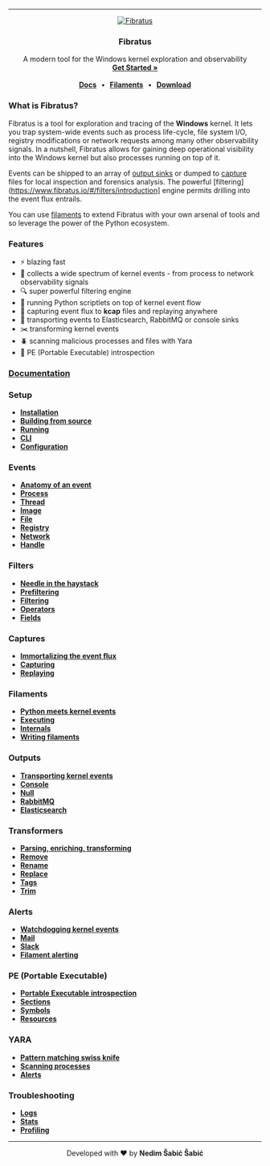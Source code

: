 
---

<p align="center">
  <a href="https://www.fibratus.io">
    <img src="docs/images/fibratus-term.gif" alt="Fibratus">
  </a>
</p>

<h3 align="center">Fibratus</h3>

<p align="center">
  A modern tool for the Windows kernel exploration and observability
  <br>
  <a href="https://www.fibratus.io/#/setup/installation"><strong>Get Started »</strong></a>
  <br>
  <br>
  <strong>
    <a href="https://www.fibratus.io">Docs</a>
    &nbsp;&nbsp;&bull;&nbsp;&nbsp;
    <a href="https://github.com/rabbitstack/fibratus/tree/master/filaments">Filaments</a>
    &nbsp;&nbsp;&bull;&nbsp;&nbsp;
    <a href="https://github.com/rabbitstack/fibratus/releases">Download</a>
  </strong>
</p>

### What is Fibratus?

Fibratus is a tool for exploration and tracing of the **Windows** kernel. It lets you trap system-wide events such as process life-cycle, file system I/O, registry modifications or network requests among many other observability signals. In a nutshell, Fibratus allows for gaining deep operational visibility into the Windows kernel but also processes running on top of it.

Events can be shipped to an array of [output sinks](https://www.fibratus.io/#/outputs/introduction) or dumped to [capture](https://www.fibratus.io/#/captures/introduction) files for local inspection and forensics analysis. The powerful [filtering](https://www.fibratus.io/#/filters/introduction] engine permits drilling into the event flux entrails.

You can use [filaments](https://www.fibratus.io/#/filaments/introduction) to extend Fibratus with your own arsenal of tools and so leverage the power of the Python ecosystem.

### Features

- :zap: blazing fast
- :satellite: collects a wide spectrum of kernel events - from process to network observability signals
- :mag: super powerful filtering engine
- :snake: running Python scriptlets on top of kernel event flow
- :minidisc: capturing event flux to **kcap** files and replaying anywhere
- :rocket: transporting events to Elasticsearch, RabbitMQ or console sinks
- :scissors: transforming kernel events
- :beetle: scanning malicious processes and files with Yara
- :file_folder: PE (Portable Executable) introspection

### [Documentation](https://www.fibratus.io)

### Setup

* [**Installation**](https://www.fibratus.io/#/setup/installation)
* [**Building from source**](https://www.fibratus.io/#/setup/installation?id=building-from-source)
* [**Running**](https://www.fibratus.io/#/setup/running)
* [**CLI**](https://www.fibratus.io/#/setup/running?id=cli)
* [**Configuration**](https://www.fibratus.io/#/setup/configuration)

### Events

* [**Anatomy of an event**](https://www.fibratus.io/#/kevents/anatomy)
* [**Process**](https://www.fibratus.io/#/kevents/process)
* [**Thread**](https://www.fibratus.io/#/kevents/thread)
* [**Image**](https://www.fibratus.io/#/kevents/image)
* [**File**](https://www.fibratus.io/#/kevents/file)
* [**Registry**](https://www.fibratus.io/#/kevents/registry)
* [**Network**](https://www.fibratus.io/#/kevents/network)
* [**Handle**](https://www.fibratus.io/#/kevents/handle)

### Filters

* [**Needle in the haystack**](https://www.fibratus.io/#/filters/introduction)
* [**Prefiltering**](https://www.fibratus.io/#/filters/prefiltering)
* [**Filtering**](https://www.fibratus.io/#/filters/filtering)
* [**Operators**](https://www.fibratus.io/#/filters/operators)
* [**Fields**](https://www.fibratus.io/#/filters/fields)

### Captures

* [**Immortalizing the event flux**](https://www.fibratus.io/#/captures/introduction)
* [**Capturing**](https://www.fibratus.io/#/captures/capturing)
* [**Replaying**](https://www.fibratus.io/#/captures/replaying)

### Filaments

* [**Python meets kernel events**](https://www.fibratus.io/#/filaments/introduction)
* [**Executing**](https://www.fibratus.io/#/filaments/executing)
* [**Internals**](https://www.fibratus.io/#/filaments/internals)
* [**Writing filaments**](https://www.fibratus.io/#/filaments/writing)

### Outputs

* [**Transporting kernel events**](https://www.fibratus.io/#/outputs/introduction)
* [**Console**](https://www.fibratus.io/#/outputs/console)
* [**Null**](https://www.fibratus.io/#/outputs/null)
* [**RabbitMQ**](https://www.fibratus.io/#/outputs/rabbitmq)
* [**Elasticsearch**](https://www.fibratus.io/#/outputs/elasticsearch)


### Transformers

* [**Parsing, enriching, transforming**](https://www.fibratus.io/#/transformers/introduction)
* [**Remove**](https://www.fibratus.io/#/transformers/remove)
* [**Rename**](https://www.fibratus.io/#/transformers/rename)
* [**Replace**](https://www.fibratus.io/#/transformers/replace)
* [**Tags**](https://www.fibratus.io/#/transformers/tags)
* [**Trim**](https://www.fibratus.io/#/transformers/trim)

### Alerts

* [**Watchdogging kernel events**](https://www.fibratus.io/#/alerts/introduction)
* [**Mail**](https://www.fibratus.io/#/alerts/senders/mail)
* [**Slack**](https://www.fibratus.io/#/alerts/senders/slack)
* [**Filament alerting**](https://www.fibratus.io/#/alerts/filaments)

### PE (Portable Executable)

* [**Portable Executable introspection**](https://www.fibratus.io/#/pe/introduction)
* [**Sections**](https://www.fibratus.io/#/pe/sections)
* [**Symbols**](https://www.fibratus.io/#/pe/symbols)
* [**Resources**](https://www.fibratus.io/#/pe/resources)

### YARA

* [**Pattern matching swiss knife**](https://www.fibratus.io/#/yara/introduction)
* [**Scanning processes**](https://www.fibratus.io/#/yara/scanning)
* [**Alerts**](https://www.fibratus.io/#/yara/alerts)

### Troubleshooting

* [**Logs**](https://www.fibratus.io/#/troubleshooting/logs)
* [**Stats**](https://www.fibratus.io/#/troubleshooting/stats)
* [**Profiling**](https://www.fibratus.io/#/troubleshooting/pprof)

---

<p align="center">
  Developed with ❤️ by <strong>Nedim Šabić Šabić</strong>
</p>
